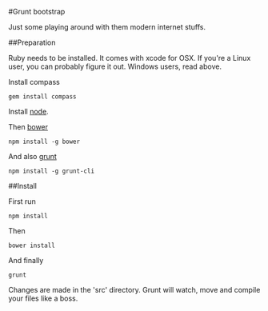 #Grunt bootstrap

Just some playing around with them modern internet stuffs.

##Preparation

Ruby needs to be installed. It comes with xcode for OSX. If you're a Linux user, you can probably figure it out.
Windows users, read above.

Install compass

    gem install compass

Install [node](http://nodejs.org/).

Then [bower](http://bower.io/)

    npm install -g bower

And also [grunt](http://gruntjs.com/)

    npm install -g grunt-cli

##Install

First run

    npm install

Then

    bower install

And finally

    grunt

Changes are made in the 'src' directory. Grunt will watch, move and compile your files like a boss.
